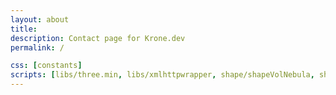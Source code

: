 ```yaml
---
layout: about
title: 
description: Contact page for Krone.dev
permalink: /

css: [constants]
scripts: [libs/three.min, libs/xmlhttpwrapper, shape/shapeVolNebula, shape/shapeStars, shape/shapeStar, shape/shapeScene, about]
---
```

